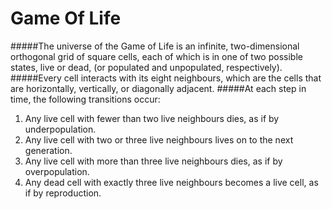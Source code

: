 # Game Of Life

#####The universe of the Game of Life is an infinite, two-dimensional orthogonal grid of square cells, each of which is in one of two possible states, live or dead, (or populated and unpopulated, respectively). 
#####Every cell interacts with its eight neighbours, which are the cells that are horizontally, vertically, or diagonally adjacent. 
#####At each step in time, the following transitions occur:

1. Any live cell with fewer than two live neighbours dies, as if by underpopulation.
2. Any live cell with two or three live neighbours lives on to the next generation.
3. Any live cell with more than three live neighbours dies, as if by overpopulation.
4. Any dead cell with exactly three live neighbours becomes a live cell, as if by reproduction.

